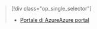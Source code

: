 > [!div class="op_single_selector"]
> * [<span data-ttu-id="e6bc7-101">Portale di Azure</span><span class="sxs-lookup"><span data-stu-id="e6bc7-101">Azure portal</span></span>](../articles/storage/common/storage-enable-and-view-metrics.md)
> 
> 

